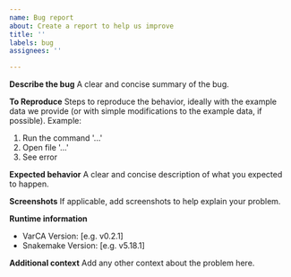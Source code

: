 ```yaml
---
name: Bug report
about: Create a report to help us improve
title: ''
labels: bug
assignees: ''

---
```


**Describe the bug**
A clear and concise summary of the bug.

**To Reproduce**
Steps to reproduce the behavior, ideally with the example data we provide (or with simple modifications to the example data, if possible). Example:
1. Run the command '...'
2. Open file '...'
3. See error

**Expected behavior**
A clear and concise description of what you expected to happen.

**Screenshots**
If applicable, add screenshots to help explain your problem.

**Runtime information**
 - VarCA Version: [e.g. v0.2.1]
 - Snakemake Version: [e.g. v5.18.1]

**Additional context**
Add any other context about the problem here.
